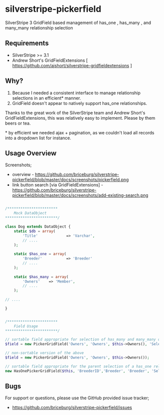 silverstripe-pickerfield
========================

SilverStripe 3 GridField based management of has_one , has_many , and many_many relationship selection


## Requirements
* SilverStripe >= 3.1
* Andrew Short's GridFieldExtensions [ https://github.com/ajshort/silverstripe-gridfieldextensions ]

## Why?

1. Because I needed a consistent interface to manage relationship selections in an efficient* manner.
2. GridField doesn't appear to natively support has_one relationships. 

Thanks to the great work of the SilverStripe team and Andrew Short's GridFieldExtensions, this was relatively easy to implement. Please by them beers or tea.

\* by efficient we needed ajax + pagination, as we couldn't load all records into a dropdown list for instance.

## Usage Overview

Screenshots;
* overview - https://github.com/briceburg/silverstripe-pickerfield/blob/master/docs/screenshots/pickerfield.png
* link button search [via GridFieldExtensions] - https://github.com/briceburg/silverstripe-pickerfield/blob/master/docs/screenshots/add-existing-search.png


```php

/***********************
	Mock DataObject
************************/

class Dog extends DataObject {
	static $db = array(
		'Title'				=> 'Varchar',
		// ....
	);
	
	static $has_one = array(
		'Breeder'			=> 'Breeder'
		// ....
	);
	
	static $has_many = array(
		'Owners'	=> 'Member',
		// ....
	);
	
// ....

}


/***********************
	Field Usage
************************/

// sortable field appropriate for selection of has_many and many_many objects
$field = new PickerGridField('Owners', 'Owners', $this->Owners(), 'Select Owner(s)', 'SortOrder');

// non-sortable version of the above
$field = new PickerGridField('Owners', 'Owners', $this->Owners());

// sortable field appropriate for the parent selection of a has_one relationship
new HasOnePickerGridField($this, 'BreederID','Breeder', 'Breeder', 'Select a Breeder')


```


## Bugs

For support or questions, please use the GitHub provided issue tracker;
* https://github.com/briceburg/silverstripe-pickerfield/issues

